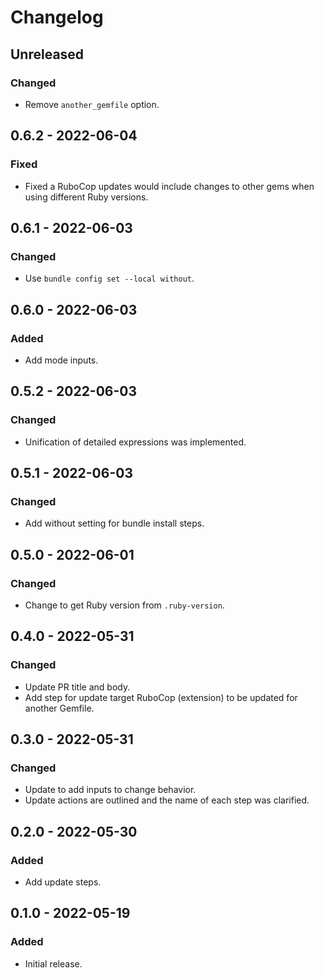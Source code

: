 # Changelog

## Unreleased

### Changed
- Remove `another_gemfile` option.

## 0.6.2 - 2022-06-04

### Fixed
- Fixed a RuboCop updates would include changes to other gems when using different Ruby versions.

## 0.6.1 - 2022-06-03

### Changed
- Use `bundle config set --local without`.

## 0.6.0 - 2022-06-03

### Added
- Add mode inputs.

## 0.5.2 - 2022-06-03

### Changed
- Unification of detailed expressions was implemented.

## 0.5.1 - 2022-06-03

### Changed
- Add without setting for bundle install steps.

## 0.5.0 - 2022-06-01

### Changed
- Change to get Ruby version from `.ruby-version`.

## 0.4.0 - 2022-05-31

### Changed
- Update PR title and body.
- Add step for update target RuboCop (extension) to be updated for another Gemfile.

## 0.3.0 - 2022-05-31

### Changed
- Update to add inputs to change behavior.
- Update actions are outlined and the name of each step was clarified.

## 0.2.0 - 2022-05-30

### Added
- Add update steps.

## 0.1.0 - 2022-05-19

### Added
- Initial release.
